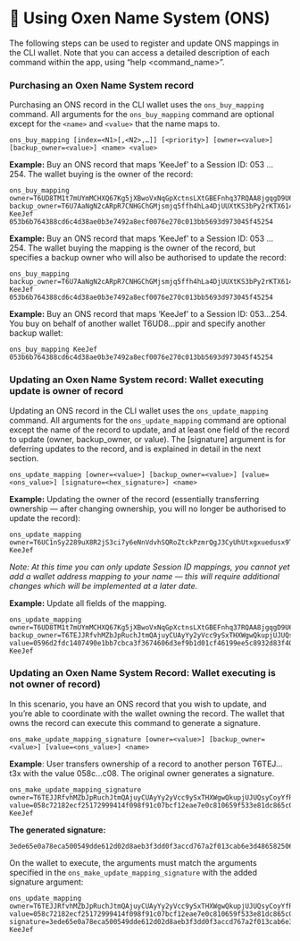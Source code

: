 # 🔡 Using Oxen Name System \(ONS\)

The following steps can be used to register and update ONS mappings in the CLI wallet. Note that you can access a detailed description of each command within the app, using “help &lt;command\_name&gt;”.

### Purchasing an Oxen Name System record

Purchasing an ONS record in the CLI wallet uses the `ons_buy_mapping` command. All arguments for the `ons_buy_mapping` command are optional except for the `<name>` and `<value>` that the name maps to.

`ons_buy_mapping [index=<N1>[,<N2>,…]] [<priority>] [owner=<value>] [backup_owner=<value>] <name> <value>`

**Example:** Buy an ONS record that maps ‘KeeJef’ to a Session ID: 053 … 254. The wallet buying is the owner of the record:

```text
ons_buy_mapping owner=T6UD8TM1t7mUYmMCHXQ67Kg5jXBwoVxNqGpXctnsLXtGBEFnhq37RQAA8jgqgD9U6QbeNGqAkkVXucXQ5txE6Mrk2aRwpppir backup_owner=T6U7AaNgN2cARpR7CNHGChGMjsmjq5ffh4hLa4DjUUXtKS3bPy2rKTX614RxmpPPX6KjZzqUSSpAEcoghASTXqvP1qMsJzWch KeeJef 053b6b764388cd6c4d38ae0b3e7492a8ecf0076e270c013bb5693d973045f45254
```

**Example:** Buy an ONS record that maps ‘KeeJef’ to a Session ID: 053 … 254. The wallet buying the mapping is the owner of the record, but specifies a backup owner who will also be authorised to update the record:

```text
ons_buy_mapping backup_owner=T6U7AaNgN2cARpR7CNHGChGMjsmjq5ffh4hLa4DjUUXtKS3bPy2rKTX614RxmpPPX6KjZzqUSSpAEcoghASTXqvP1qMsJzWch KeeJef 053b6b764388cd6c4d38ae0b3e7492a8ecf0076e270c013bb5693d973045f45254
```

**Example:** Buy an ONS record that maps ‘KeeJef’ to a Session ID: 053…254. You buy on behalf of another wallet T6UD8...ppir and specify another backup wallet:

```text
ons_buy_mapping KeeJef 053b6b764388cd6c4d38ae0b3e7492a8ecf0076e270c013bb5693d973045f45254
```

### Updating an Oxen Name System record: Wallet executing update is owner of record 

Updating an ONS record in the CLI wallet uses the `ons_update_mapping` command. All arguments for the `ons_update_mapping` command are optional except the name of the record to update, and at least one field of the record to update \(owner, backup\_owner, or value\). The \[signature\] argument is for deferring updates to the record, and is explained in detail in the next section.

`ons_update_mapping [owner=<value>] [backup_owner=<value>] [value=<ons_value>] [signature=<hex_signature>] <name>`

**Example:** Updating the owner of the record \(essentially transferring ownership — after changing ownership, you will no longer be authorised to update the record\):

```text
ons_update_mapping owner=T6UC1nSy2289uX8R2jS3ci7y6eNnVdvhSQRoZtckPzmrQgJ3CyUhUtxgxuedusx9TCKVhZZBCuwFkKoJ3joXStWh1QozRsXXo KeeJef
```

_Note: At this time you can only update Session ID mappings, you cannot yet add a wallet address mapping to your name — this will require additional changes which will be implemented at a later date._

**Example:** Update all fields of the mapping.

```text
ons_update_mapping owner=T6UD8TM1t7mUYmMCHXQ67Kg5jXBwoVxNqGpXctnsLXtGBEFnhq37RQAA8jgqgD9U6QbeNGqAkkVXucXQ5txE6Mrk2aRwpppir backup_owner=T6TEJJRfvhMZbJpRuchJtmQAjuyCUAyYy2yVcc9ySxTHXWgwQkupjUJUQsyCoyYfRGReAY3pgaYxUHwoKEkWNh5o2qe5Btt3x value=0596d2fdc1407490e1bb7cbca3f3674606d3ef9b1d01cf46199ee5c8932d83f40a KeeJef
```

### Updating an Oxen Name System Record: Wallet executing is not owner of record\) 

In this scenario, you have an ONS record that you wish to update, and you’re able to coordinate with the wallet owning the record. The wallet that owns the record can execute this command to generate a signature.

`ons_make_update_mapping_signature [owner=<value>] [backup_owner=<value>] [value=<ons_value>] <name>`

**Example**: User transfers ownership of a record to another person T6TEJ…t3x with the value 058c…c08. The original owner generates a signature.

```text
ons_make_update_mapping_signature owner=T6TEJJRfvhMZbJpRuchJtmQAjuyCUAyYy2yVcc9ySxTHXWgwQkupjUJUQsyCoyYfRGReAY3pgaYxUHwoKEkWNh5o2qe5Btt3x value=058c72182ecf25172999414f098f91c07bcf12eae7e0c810659f533e81dc865c08 KeeJef
```

**The generated signature:**

```text
3ede65e0a78eca500549dde612d02d8aeb3f3dd0f3accd767a2f013cab6e3d486582506fbeb7edb1bda209b333fe7f125fd29f6add6c72b20af320de3537788885fee8b6d76f14b4ad253db2f70a518054bb6f512465e1b6cc154c551d3d59b5bf528eef5a678dbee48e2da74a2803c47295acd6967ea5545f6213456a0f5ead
```

On the wallet to execute, the arguments must match the arguments specified in the `ons_make_update_mapping_signature` with the added signature argument:

```text
ons_update_mapping owner=T6TEJJRfvhMZbJpRuchJtmQAjuyCUAyYy2yVcc9ySxTHXWgwQkupjUJUQsyCoyYfRGReAY3pgaYxUHwoKEkWNh5o2qe5Btt3x value=058c72182ecf25172999414f098f91c07bcf12eae7e0c810659f533e81dc865c08 signature=3ede65e0a78eca500549dde612d02d8aeb3f3dd0f3accd767a2f013cab6e3d486582506fbeb7edb1bda209b333fe7f125fd29f6add6c72b20af320de3537788885fee8b6d76f14b4ad253db2f70a518054bb6f512465e1b6cc154c551d3d59b5bf528eef5a678dbee48e2da74a2803c47295acd6967ea5545f6213456a0f5ead KeeJef
```

